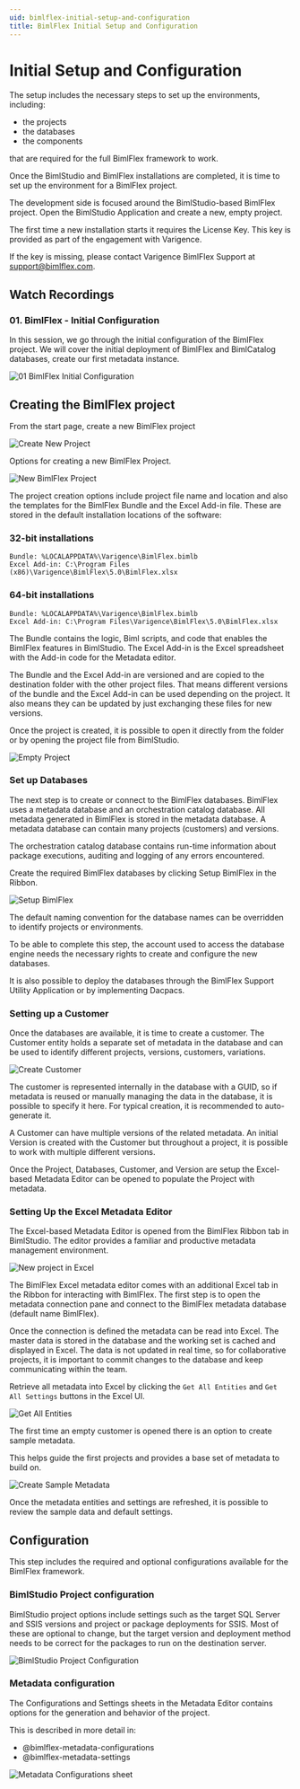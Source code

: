 ```yaml
---
uid: bimlflex-initial-setup-and-configuration
title: BimlFlex Initial Setup and Configuration
---
```

# Initial Setup and Configuration

The setup includes the necessary steps to set up the environments, including:

* the projects
* the databases
* the components

that are required for the full BimlFlex framework to work.

Once the BimlStudio and BimlFlex installations are completed, it is time to set up the environment for a BimlFlex project.

The development side is focused around the BimlStudio-based BimlFlex project. Open the BimlStudio Application and create a new, empty project.

The first time a new installation starts it requires the License Key. This key is provided as part of the engagement with Varigence.

If the key is missing, please contact Varigence BimlFlex Support at [support@bimlflex.com](mailto:support@bimlflex.com).

## Watch Recordings

### 01. BimlFlex - Initial Configuration

In this session, we go through the initial configuration of the BimlFlex project. We will cover the initial deployment of BimlFlex and BimlCatalog databases, create our first metadata instance.

![01 BimlFlex Initial Configuration](https://www.youtube.com/watch?v=qhDTwv-jYKc?rel=0&autoplay=0)

## Creating the BimlFlex project

From the start page, create a new BimlFlex project

![Create New Project](images/bimlflex-ss-v5-create-new-project.png "Create New Project")

Options for creating a new BimlFlex Project.

![New BimlFlex Project](images/bimlflex-ss-v5-new-bimlflex-project.png "New BimlFlex Project")

The project creation options include project file name and location and also the templates for the BimlFlex Bundle and the Excel Add-in file. These are stored in the default installation locations of the software:

### 32-bit installations

```batchfile
Bundle: %LOCALAPPDATA%\Varigence\BimlFlex.bimlb
Excel Add-in: C:\Program Files (x86)\Varigence\BimlFlex\5.0\BimlFlex.xlsx
```

### 64-bit installations

```batchfile
Bundle: %LOCALAPPDATA%\Varigence\BimlFlex.bimlb
Excel Add-in: C:\Program Files\Varigence\BimlFlex\5.0\BimlFlex.xlsx
```

The Bundle contains the logic, Biml scripts, and code that enables the BimlFlex features in BimlStudio. The Excel Add-in is the Excel spreadsheet with the Add-in code for the Metadata editor.

The Bundle and the Excel Add-in are versioned and are copied to the destination folder with the other project files. That means different versions of the bundle and the Excel Add-in can be used depending on the project. It also means they can be updated by just exchanging these files for new versions.

Once the project is created, it is possible to open it directly from the folder or by opening the project file from BimlStudio.

![Empty Project](images/bimlflex-ss-v5-empty-project.png "Empty Project")

### Set up Databases

The next step is to create or connect to the BimlFlex databases. BimlFlex uses a metadata database and an orchestration catalog database. All metadata generated in BimlFlex is stored in the metadata database. A metadata database can contain many projects (customers) and versions.

The orchestration catalog database contains run-time information about package executions, auditing and logging of any errors encountered.

Create the required BimlFlex databases by clicking Setup BimlFlex in the Ribbon.

![Setup BimlFlex](images/bimlflex-ss-v5-setup-bimlflex.png "Setup BimlFlex")

The default naming convention for the database names can be overridden to identify projects or environments.

To be able to complete this step, the account used to access the database engine needs the necessary rights to create and configure the new databases.

It is also possible to deploy the databases through the BimlFlex Support Utility Application or by implementing Dacpacs.

### Setting up a Customer

Once the databases are available, it is time to create a customer. The Customer entity holds a separate set of metadata in the database and can be used to identify different projects, versions, customers, variations.

![Create Customer](images/bimlflex-ss-v5-create-customer.png "Create Customer")

The customer is represented internally in the database with a GUID, so if metadata is reused or manually managing the data in the database, it is possible to specify it here. For typical creation, it is recommended to auto-generate it.

A Customer can have multiple versions of the related metadata. An initial Version is created with the Customer but throughout a project, it is possible to work with multiple different versions.

Once the Project, Databases, Customer, and Version are setup the Excel-based Metadata Editor can be opened to populate the Project with metadata.

### Setting Up the Excel Metadata Editor

The Excel-based Metadata Editor is opened from the BimlFlex Ribbon tab in BimlStudio. The editor provides a familiar and productive metadata management environment.

![New project in Excel](images/bimlflex-ss-v5-excel-new-project.png "New project in Excel")

The BimlFlex Excel metadata editor comes with an additional Excel tab in the Ribbon for interacting with BimlFlex. The first step is to open the metadata connection pane and connect to the BimlFlex metadata database (default name BimlFlex).

Once the connection is defined the metadata can be read into Excel. The master data is stored in the database and the working set is cached and displayed in Excel. The data is not updated in real time, so for collaborative projects, it is important to commit changes to the database and keep communicating within the team.

Retrieve all metadata into Excel by clicking the `Get All Entities` and `Get All Settings` buttons in the Excel UI.

![Get All Entities](images/bimlflex-ss-v5-excel-get-all-entities.png "Get All Entities")

The first time an empty customer is opened there is an option to create sample metadata.

This helps guide the first projects and provides a base set of metadata to build on.

![Create Sample Metadata](images/bimlflex-ss-v5-excel-create-sample-metadata.png "Create Sample Metadata")

Once the metadata entities and settings are refreshed, it is possible to review the sample data and default settings.

## Configuration

This step includes the required and optional configurations available for the BimlFlex framework.

### BimlStudio Project configuration

BimlStudio project options include settings such as the target SQL Server and SSIS versions and project or package deployments for SSIS. Most of these are optional to change, but the target version and deployment method needs to be correct for the packages to run on the destination server.

![BimlStudio Project Configuration](images/bimlstudio-ss-v5-project-configuration.png "BimlStudio Project Configuration")

### Metadata configuration

The Configurations and Settings sheets in the Metadata Editor contains  options for the generation and behavior of the project.

This is described in more detail in:

* @bimlflex-metadata-configurations
* @bimlflex-metadata-settings

![Metadata Configurations sheet](images/bimlflex-ss-v5-excel-configurations-sheet.png "Metadata Configurations sheet")
